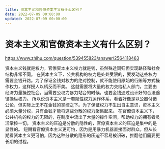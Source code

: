 ```yaml
---
title: 资本主义和官僚资本主义有什么区别？
date: 2022-07-09 00:00:00
updated: 2022-07-09 00:00:00
---
```


# 资本主义和官僚资本主义有什么区别？

https://www.zhihu.com/question/539455823/answer/2564118463

资本主义钱就是权力，官僚资本主义权力就是钱，虽然殊途同归但实现路径和社会结构非常不同。
在资本主义下，公共机构的权力是处处受限的，要发动这些权力需要金钱开路。为了保证金钱对权力的绝对控制，就不能使用原始的行贿等方式操作权力，这样授人以柄反而不美。
这就需要将大量的权力交给私人部门，主要由经济力量操控社会。当需要公权力暴力站台的时候，也要金钱通过设计好的合法途径操纵权力。
所以说资本主义是一套隐性权力运作体系，看着好像是以公器付诸公论，但实际上无不在金钱的掌控之下。为了保证权力不生出自主意识，资本主义必须大量分权，只有金钱才能将这些分散的权力聚集起来。
在官僚资本主义下，公共机构的权力的无限的，在制度中流出了大量的操作空间，帮助权力的拥有者灵活掌控一切。
资本主义的压迫是分散的隐性的，官僚资本主义的压迫是集中的是显性的。
短期看官僚资本主义更可怕，因为是用暴力机器直接面对群众。但从长期看资本主义更可怕，因为这种分散的隐形的压迫不容易被识破，推翻他们需要更长期的过程。
